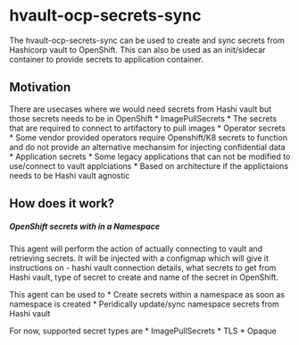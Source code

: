 # hvault-ocp-secrets-sync

The hvault-ocp-secrets-sync can be used to create and sync secrets from Hashicorp vault to OpenShift. This can also be used as an init/sidecar container to provide secrets to application container.


## Motivation 

There are usecases where we would need secrets from Hashi vault but those secrets needs to be in OpenShift
    *  ImagePullSecrets
        *  The secrets that are required to connect to artifactory to pull images 
    *   Operator secrets
        *   Some vendor provided operators require Openshift/K8 secrets to function and do not provide an alternative mechansim for injecting confidential data
    *   Application secrets
        *   Some legacy applications that can not be modified to use/connect to vault 
    applciations
        *   Based on architecture if the applictaions needs to be Hashi vault agnostic
        

## How does it work?
##### OpenShift secrets with in a Namespace

This agent will perform the action of actually connecting to vault and retrieving secrets. It will be injected with a configmap which will give it instructions on - 
hashi vault connection details, what secrets to get from Hashi vault, type of secret to create and name of the secret in OpenShift.

This agent can be used to
    * Create secrets within a namespace as soon as namespace is created
    * Peridically update/sync namespace secrets from Hashi vault 

For now, supported secret types are
    * ImagePullSecrets
    * TLS
    * Opaque 

